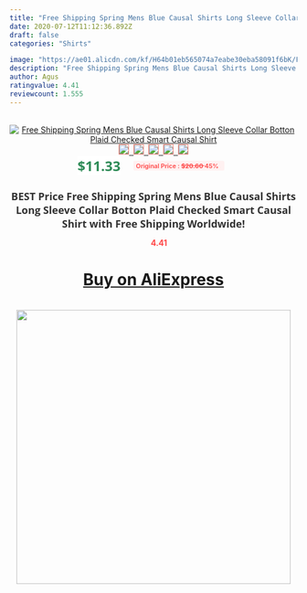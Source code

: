 ```yaml
---
title: "Free Shipping Spring Mens Blue Causal Shirts Long Sleeve Collar Botton Plaid Checked Smart Causal Shirt"
date: 2020-07-12T11:12:36.892Z
draft: false
categories: "Shirts"

image: "https://ae01.alicdn.com/kf/H64b01eb565074a7eabe30eba58091f6bK/Free-Shipping-Spring-Mens-Blue-Causal-Shirts-Long-Sleeve-Collar-Botton-Plaid-Checked-Smart-Causal-Shirt.jpg"
description: "Free Shipping Spring Mens Blue Causal Shirts Long Sleeve Collar Botton Plaid Checked Smart Causal Shirt"
author: Agus
ratingvalue: 4.41
reviewcount: 1.555
---
```

<br>
<div style="text-align: center;">
<a href="https://s.click.aliexpress.com/e/_97c7QH" target="_blank" rel="nofollow noopener noreferrer"><img alt="Free Shipping Spring Mens Blue Causal Shirts Long Sleeve Collar Botton Plaid Checked Smart Causal Shirt" class="magnifier-image" src="https://ae01.alicdn.com/kf/H64b01eb565074a7eabe30eba58091f6bK/Free-Shipping-Spring-Mens-Blue-Causal-Shirts-Long-Sleeve-Collar-Botton-Plaid-Checked-Smart-Causal-Shirt.jpg_640x640.jpg">
<br>
<img style="border:1px solid salmon" src="https://ae01.alicdn.com/kf/H64b01eb565074a7eabe30eba58091f6bK/Free-Shipping-Spring-Mens-Blue-Causal-Shirts-Long-Sleeve-Collar-Botton-Plaid-Checked-Smart-Causal-Shirt.jpg_120x120.jpg">&nbsp;&nbsp;<img style="border:1px solid salmon" src="https://ae01.alicdn.com/kf/H420ef965527d4e8e96878148d06c24edJ/Free-Shipping-Spring-Mens-Blue-Causal-Shirts-Long-Sleeve-Collar-Botton-Plaid-Checked-Smart-Causal-Shirt.jpg_120x120.jpg">&nbsp;&nbsp;<img style="border:1px solid salmon" src="https://ae01.alicdn.com/kf/Hebac95efb39d497ba71ea98794251fc0S/Free-Shipping-Spring-Mens-Blue-Causal-Shirts-Long-Sleeve-Collar-Botton-Plaid-Checked-Smart-Causal-Shirt.jpg_120x120.jpg">&nbsp;&nbsp;<img style="border:1px solid salmon" src="https://ae01.alicdn.com/kf/Habd32b383352417483810b84e1404ea3N/Free-Shipping-Spring-Mens-Blue-Causal-Shirts-Long-Sleeve-Collar-Botton-Plaid-Checked-Smart-Causal-Shirt.jpg_120x120.jpg">&nbsp;&nbsp;<img style="border:1px solid salmon" src="https://ae01.alicdn.com/kf/Hb49ab5022ae0473aada8a4ff96b778c8t/Free-Shipping-Spring-Mens-Blue-Causal-Shirts-Long-Sleeve-Collar-Botton-Plaid-Checked-Smart-Causal-Shirt.jpg_120x120.jpg"></a></div><br0>
<div style="text-align: center;"><span style="background-color: white; border: 0px; box-sizing: border-box; color: seagreen; display: inline-block; font-family: &quot;open sans&quot; , &quot;arial&quot; , &quot;helvetica&quot; , sans-serif , &quot;heiti&quot;; font-size: 24px; font-stretch: inherit; font-weight: 700; line-height: inherit; margin: 0px 10px 0px 0px; padding: 0px; vertical-align: middle;">$11.33 </span>
<span style="background: rgb(255 , 241 , 241); border-radius: 3px; border: 0px; box-sizing: border-box; color: #ff4747; display: inline-block; font-family: inherit; font-size: 12px; font-stretch: inherit; font-style: inherit; font-variant: inherit; font-weight: 600; line-height: inherit; margin: 0px; padding: 2px 5px; transform: scale(0.9); vertical-align: middle;">Original Price : <b style="text-decoration: line-through;">$20.60 </b> 45%&nbsp;&nbsp;</span></div>
<h1 style="color: #333333; display: inline-block; font-family: &quot;open sans&quot; , &quot;arial&quot; , &quot;helvetica&quot; , sans-serif , &quot;heiti&quot;; font-size: 18px; font-stretch: inherit; font-weight: 700; text-align: center;">BEST Price Free Shipping Spring Mens Blue Causal Shirts Long Sleeve Collar Botton Plaid Checked Smart Causal Shirt with Free Shipping Worldwide!</h1>
<div style="color: #ff4747; text-align: center;">
<img src="https://4.bp.blogspot.com/-M0ZcTcb-5uY/XleCXlxnR4I/AAAAAAAAAEc/OrjgMkXV1oMQFaCRZj5HQwOCBcu3w1FegCPcBGAYYCw/s1600/star.png" style="height: 15px;">&nbsp;<b>4.41</b></div>
<div class="button_cont" align="center"><a class="buynow_a" href="https://s.click.aliexpress.com/e/_97c7QH" target="_blank" rel="nofollow noopener noreferrer"><H1>Buy on AliExpress</H1></a></div><br>
<div class="separator" style="clear: both; text-align: center;">
<img src="https://lh3.googleusercontent.com/-pTy5HemUv9M/XlePHvY0dAI/AAAAAAAAAE4/0nX5iRUoIWY8eMW9Dpxeirr157OZliDIgCLcBGAsYHQ/s1600/badge.gif" width="480">
</div>
